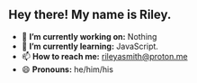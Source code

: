 ## Hey there! My name is Riley.
- 🔭 **I’m currently working on:** Nothing
- 🌱 **I’m currently learning:** JavaScript.
- 📫 **How to reach me:** rileyasmith@proton.me
- 😄 **Pronouns:** he/him/his


